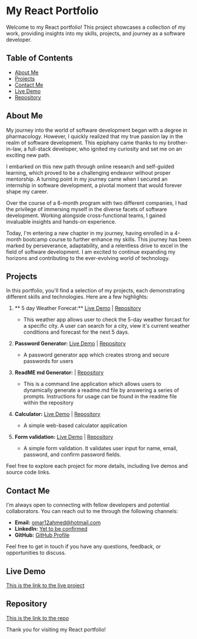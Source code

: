 # My React Portfolio

Welcome to my React portfolio! This project showcases a collection of my work, providing insights into my skills, projects, and journey as a software developer.

## Table of Contents

- [About Me](#about-me)
- [Projects](#projects)
- [Contact Me](#contact-me)
- [Live Demo](#live-demo)
- [Repository](#repository)

## About Me

My journey into the world of software development began with a degree in pharmacology. However, I quickly realized that my true passion lay in the realm of software development. This epiphany came thanks to my brother-in-law, a full-stack developer, who ignited my curiosity and set me on an exciting new path.

I embarked on this new path through online research and self-guided learning, which proved to be a challenging endeavor without proper mentorship. A turning point in my journey came when I secured an internship in software development, a pivotal moment that would forever shape my career.

Over the course of a 6-month program with two different companies, I had the privilege of immersing myself in the diverse facets of software development. Working alongside cross-functional teams, I gained invaluable insights and hands-on experience.

Today, I'm entering a new chapter in my journey, having enrolled in a 4-month bootcamp course to further enhance my skills. This journey has been marked by perseverance, adaptability, and a relentless drive to excel in the field of software development. I am excited to continue expanding my horizons and contributing to the ever-evolving world of technology.

## Projects

In this portfolio, you'll find a selection of my projects, each demonstrating different skills and technologies. Here are a few highlights:

1. ** 5 day Weather Forecat:** [Live Demo](https://omar12ahmed.github.io/weather-api/) | [Repository](https://github.com/omar12ahmed/weather-api)
   - This weather app allows user to check the 5-day weather forcast for a specific city. A user can search for a city, view it's current weather conditions and forecast for the next 5 days.

2. **Password Generator:** [Live Demo](https://omar12ahmed.github.io/password-Generator/) | [Repository](https://github.com/omar12ahmed/password-Generator)
   - A password generator app which creates strong and secure passwords for users

3. **ReadME md Generator:**  | [Repository](https://github.com/omar12ahmed/readme-generator-)
   - This is a command line application which allows users to dynamically generate a readme.md file by answering a series of prompts. Instructions for usage can be found in the readme file within the repository

4. **Calculator:** [Live Demo](https://omar12ahmed.github.io/calculator/) | [Repository](https://github.com/omar12ahmed/calculator)
   - A simple web-based calculator application

5. **Form validation:** [Live Demo](https://omar12ahmed.github.io/Form-validation/) | [Repository](https://github.com/omar12ahmed/Form-validation)
   - A simple form validation. It validates user input for name, email, password, and confirm password fields.

Feel free to explore each project for more details, including live demos and source code links.

## Contact Me

I'm always open to connecting with fellow developers and potential collaborators. You can reach out to me through the following channels:

- **Email:** [omar12ahmed@hotmail.com](mailto:omar12ahmed@hotmail.com)
- **LinkedIn:** [Yet to be confirmed](https://www.linkedin.com/in/omar-ibrahim-aaba3344/)
- **GitHub:** [GitHub Profile](https://github.com/omar12ahmed)

Feel free to get in touch if you have any questions, feedback, or opportunities to discuss.

## Live Demo

[This is the link to the live project](https://omar12ahmed.github.io/react-portfolio/)

## Repository

[This is the link to the repo](https://github.com/omar12ahmed/react-portfolio)

Thank you for visiting my React portfolio!